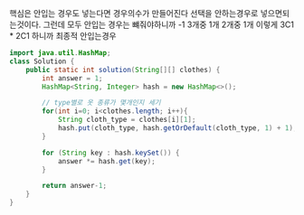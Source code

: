 핵심은 안입는 경우도 넣는다면 경우의수가 만들어진다
선택을 안하는경우로 넣으면되는것이다.
그런데 모두 안입는 경우는 뺴줘야하니까 -1
3개중 1개 2개중 1개 이렇게 3C1 * 2C1 하니까 최종적 안입는경우


```java
import java.util.HashMap;
class Solution {
    public static int solution(String[][] clothes) {
        int answer = 1;
        HashMap<String, Integer> hash = new HashMap<>();

        // type별로 옷 종류가 몇개인지 세기
        for(int i=0; i<clothes.length; i++){
            String cloth_type = clothes[i][1];
            hash.put(cloth_type, hash.getOrDefault(cloth_type, 1) + 1);
        }

        for (String key : hash.keySet()) {
            answer *= hash.get(key);
        }

        return answer-1;
    }
}

```
